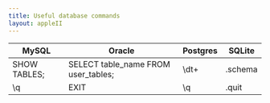 ```yaml
---
title: Useful database commands
layout: appleII
---
```


| MySQL        | Oracle                              | Postgres | SQLite  |
|--------------|-------------------------------------|----------|---------|
| SHOW TABLES; | SELECT table_name FROM user_tables; | \dt+     | .schema |
| \q           | EXIT                                | \q       | .quit   |
